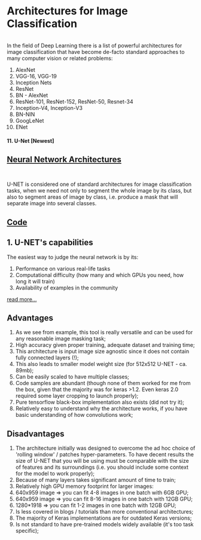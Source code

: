 # Architectures for Image Classification

<p aling="center">
  <img alt="" src="https://lmb.informatik.uni-freiburg.de/people/ronneber/u-net/u-net-architecture.png">
</p>


In the  field of Deep Learning there is a list of powerful architectures for image classification that have become de-facto standard approaches to many  computer vision or related problems:
  1. AlexNet
  2. VGG-16, VGG-19
  3. Inception Nets
  4. ResNet
  5. BN - AlexNet
  6. ResNet-101, ResNet-152, ResNet-50, Resnet-34
  7. Inception-V4, Inception-V3
  8. BN-NIN
  9. GoogLeNet
  10. ENet 
  #### 11. U-Net [Newest]
 
## [Neural Network Architectures](https://towardsdatascience.com/neural-network-architectures-156e5bad51ba) 
<p aling="center">
  <img alt="" src="https://chaosmail.github.io/images/deep-learning/top1-param.png">
</p>
                                                                                                                           
<p aling="center">
  <img alt="" src="https://cdn-images-1.medium.com/max/1600/1*n16lj3lSkz2miMc_5cvkrA.jpeg">
</p>


U-NET is considered one of standard architectures for image classification tasks, when we need not only to segment the whole image by its class, but also to segment areas of image by class, i.e. produce a mask that will separate image into several classes.

## [Code](https://github.com/zhixuhao/unet/blob/master/model.py)

## 1. U-NET's capabilities
The easiest way to judge the neural network is by its:

  1. Performance on various real-life tasks
  2. Computational difficulty (how many and which GPUs you need, how long it will train)
  3. Availability of examples in the community
  
 [read more...](https://lmb.informatik.uni-freiburg.de/people/ronneber/u-net/)
 
 

## Advantages

  1. As we see from example, this tool is really versatile and can be used for any reasonable image masking task;
  2. High accuracy given proper training, adequate dataset and training time;
  3. This architecture is input image size agnostic since it does not contain fully connected layers (!);
  4. This also leads to smaller model weight size (for 512x512 U-NET - ca. 89mb);
  5. Can be easily scaled to have multiple classes;
  6. Code samples are abundant (though none of them worked for me from the box, given that the majority was for keras >1.2.        Even keras 2.0 required some layer cropping to launch properly);
  7. Pure tensorflow black-box implementation also exists (did not try it);
  8. Relatively easy to understand why the architecture works, if you have basic understanding of how convolutions work;


## Disadvantages

  1. The architecture initially was designed to overcome the ad hoc choice of 'rolling window' / patches hyper-parameters.        To have decent results the size of U-NET that you will be using must be comparable with the size of features and its          surroundings (i.e. you should include some context for the model to work properly);
  2. Because of many layers takes significant amount of time to train;
  3. Relatively high GPU memory footprint for larger images:
  4. 640x959 image => you can fit 4-8 images in one batch with 6GB GPU;
  5. 640x959 image => you can fit 8-16 images in one batch with 12GB GPU;
  6. 1280*1918 => you can fit 1-2 images in one batch with 12GB GPU;
  7. Is less covered in blogs / tutorials than more conventional architectures;
  8. The majority of Keras implementations are for outdated Keras versions;
  9. Is not standard to have pre-trained models widely available (it's too task specific);
